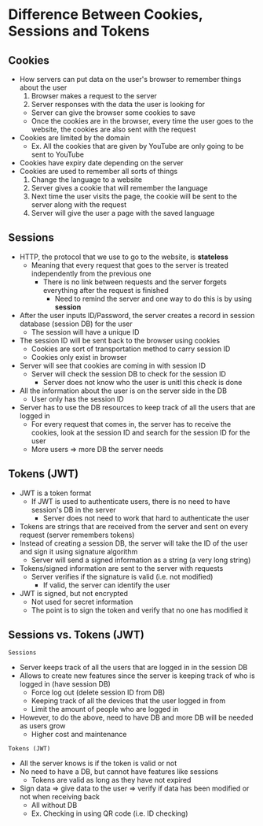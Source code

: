 # Difference Between Cookies, Sessions and Tokens

## Cookies
* How servers can put data on the user's browser to remember things about the user
  1. Browser makes a request to the server
  2. Server responses with the data the user is looking for
    * Server can give the browser some cookies to save
    * Once the cookies are in the browser, every time the user goes to the website, the cookies are also sent with the request
* Cookies are limited by the domain
  * Ex. All the cookies that are given by YouTube are only going to be sent to YouTube
* Cookies have expiry date depending on the server
* Cookies are used to remember all sorts of things
  1. Change the language to a website
  2. Server gives a cookie that will remember the language
  3. Next time the user visits the page, the cookie will be sent to the server along with the request
  4. Server will give the user a page with the saved language

## Sessions
* HTTP, the protocol that we use to go to the website, is **stateless**
  * Meaning that every request that goes to the server is treated independently from the previous one
    * There is no link between requests and the server forgets everything after the request is finished
      * Need to remind the server and one way to do this is by using **session**
* After the user inputs ID/Password, the server creates a record in session database (session DB) for the user
  * The session will have a unique ID
* The session ID will be sent back to the browser using cookies
  * Cookies are sort of transportation method to carry session ID
  * Cookies only exist in browser
* Server will see that cookies are coming in with session ID
  * Server will check the session DB to check for the session ID
    * Server does not know who the user is unitl this check is done
* All the information about the user is on the server side in the DB
  * User only has the session ID
* Server has to use the DB resources to keep track of all the users that are logged in
  * For every request that comes in, the server has to receive the cookies, look at the session ID and search for the session ID for the user
  * More users => more DB the server needs

## Tokens (JWT)
* JWT is a token format
  * If JWT is used to authenticate users, there is no need to have session's DB in the server
    * Server does not need to work that hard to authenticate the user
* Tokens are strings that are received from the server and sent on every request (server remembers tokens)
* Instead of creating a session DB, the server will take the ID of the user and sign it using signature algorithm
  * Server will send a signed information as a string (a very long string)
* Tokens/signed information are sent to the server with requests
  * Server verifies if the signature is valid (i.e. not modified)
    * If valid, the server can identify the user
* JWT is signed, but not encrypted
  * Not used for secret information
  * The point is to sign the token and verify that no one has modified it

## Sessions vs. Tokens (JWT)
`Sessions`
  * Server keeps track of all the users that are logged in in the session DB
  * Allows to create new features since the server is keeping track of who is logged in (have session DB)
    * Force log out (delete session ID from DB)
    * Keeping track of all the devices that the user logged in from
    * Limit the amount of people who are logged in
  * However, to do the above, need to have DB and more DB will be needed as users grow
    * Higher cost and maintenance

`Tokens (JWT)`
  * All the server knows is if the token is valid or not
  * No need to have a DB, but cannot have features like sessions
    * Tokens are valid as long as they have not expired
  * Sign data => give data to the user => verify if data has been modified or not when receiving back
    * All without DB
    * Ex. Checking in using QR code (i.e. ID checking)
  
